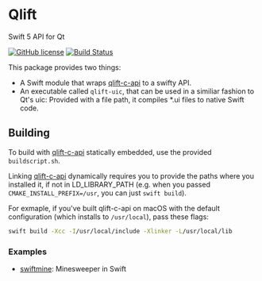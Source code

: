 # Qlift
Swift 5 API for Qt

[![GitHub license](https://img.shields.io/badge/license-MIT-blue.svg)](https://raw.githubusercontent.com/Longhanks/qlift-swift-example/master/LICENSE)
[![Build Status](https://travis-ci.org/Longhanks/qlift.svg?branch=master)](https://travis-ci.org/Longhanks/qlift)

This package provides two things:

 - A Swift module that wraps [qlift-c-api](https://github.com/Longhanks/qlift-c-api/) to a swifty API.
 - An executable called `qlift-uic`, that can be used in a similiar fashion to Qt's uic: Provided with a file path, it compiles *.ui files to native Swift code.

## Building

To build with [qlift-c-api](https://github.com/Longhanks/qlift-c-api/) statically embedded, use the provided `buildscript.sh`.

Linking [qlift-c-api](https://github.com/Longhanks/qlift-c-api/) dynamically requires you to provide the paths where you installed it, if not in LD_LIBRARY_PATH (e.g. when you passed `CMAKE_INSTALL_PREFIX=/usr`, you can just `swift build`).

For exmaple, if you've built qlift-c-api on macOS with the default configuration (which installs to `/usr/local`), pass these flags:

```bash
swift build -Xcc -I/usr/local/include -Xlinker -L/usr/local/lib
```

### Examples

 - [swiftmine](https://github.com/Longhanks/swiftmine "swiftmine"): Minesweeper in Swift

